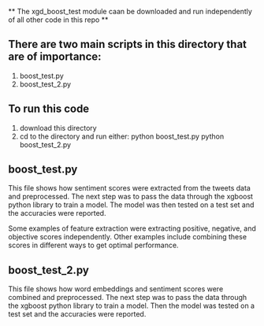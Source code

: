 ** The xgd_boost_test module caan be downloaded and run independently of all other code in this repo **

## There are two main scripts in this directory that are of importance: ##
1. boost_test.py 
2. boost_test_2.py 

## To run this code ##
1. download this directory
2. cd to the directory and run either:
	python boost_test.py
	python boost_test_2.py

## boost_test.py ##

This file shows how sentiment scores were extracted from the tweets data and preprocessed. The next step was to pass the data through the xgboost python library to train a model. The model was then tested on a test set and the accuracies were reported.

Some examples of feature extraction were extracting positive, negative, and objective scores independently. Other examples include combining these scores in different ways to get optimal performance.


## boost_test_2.py ##

This file shows how word embeddings and sentiment scores were combined and preprocessed. The next step was to pass the data through the xgboost python library to train a model. Then the model was tested on a test set and the accuracies were reported.
